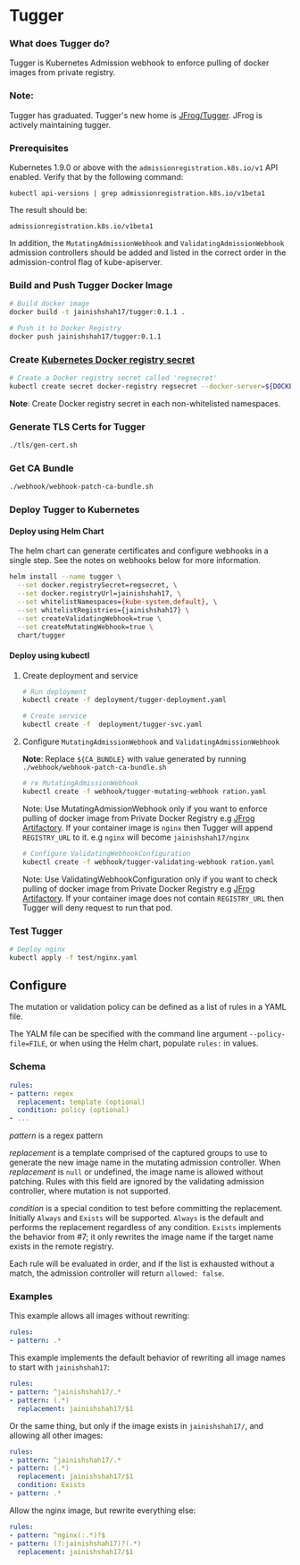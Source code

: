 # Tugger

### What does Tugger do?
Tugger is Kubernetes Admission webhook to enforce pulling of docker images from private registry.

### Note:
Tugger has graduated. Tugger's new home is [JFrog/Tugger](https://github.com/jfrog/tugger). 
JFrog is actively maintaining tugger.

### Prerequisites

Kubernetes 1.9.0 or above with the `admissionregistration.k8s.io/v1` API enabled. Verify that by the following command:
```
kubectl api-versions | grep admissionregistration.k8s.io/v1beta1
```
The result should be:
```
admissionregistration.k8s.io/v1beta1
```

In addition, the `MutatingAdmissionWebhook` and `ValidatingAdmissionWebhook` admission controllers should be added and listed in the correct order in the admission-control flag of kube-apiserver.

### Build and Push Tugger Docker Image

```bash
# Build docker image
docker build -t jainishshah17/tugger:0.1.1 .

# Push it to Docker Registry
docker push jainishshah17/tugger:0.1.1
```

### Create [Kubernetes Docker registry secret](https://kubernetes.io/docs/tasks/configure-pod-container/pull-image-private-registry/)

```bash
# Create a Docker registry secret called 'regsecret'
kubectl create secret docker-registry regsecret --docker-server=${DOCKER_REGISTRY} --docker-username=${DOCKER_USER} --docker-password=${DOCKER_PASS} --docker-email=${DOCKER_EMAIL}
```

**Note**: Create Docker registry secret in each non-whitelisted namespaces.

### Generate TLS Certs for Tugger

```bash
./tls/gen-cert.sh
```

### Get CA Bundle

```bash
./webhook/webhook-patch-ca-bundle.sh
```

### Deploy Tugger to Kubernetes

#### Deploy using Helm Chart

The helm chart can generate certificates and configure webhooks in a single step.  See the notes on webhooks below for more information.

```bash
helm install --name tugger \
  --set docker.registrySecret=regsecret, \
  --set docker.registryUrl=jainishshah17, \
  --set whitelistNamespaces={kube-system,default}, \
  --set whitelistRegistries={jainishshah17} \
  --set createValidatingWebhook=true \
  --set createMutatingWebhook=true \
  chart/tugger
```

#### Deploy using kubectl

1. Create deployment and service

	```bash
	# Run deployment
	kubectl create -f deployment/tugger-deployment.yaml
	
	# Create service
	kubectl create -f  deployment/tugger-svc.yaml
	```

2. Configure `MutatingAdmissionWebhook` and `ValidatingAdmissionWebhook`

	**Note**: Replace `${CA_BUNDLE}` with value generated by running `./webhook/webhook-patch-ca-bundle.sh`

	```bash
	# re MutatingAdmissionWebhook
	kubectl create -f webhook/tugger-mutating-webhook ration.yaml 
	```

	Note: Use MutatingAdmissionWebhook only if you want to enforce pulling of docker image from Private Docker Registry e.g [JFrog Artifactory](https://jfrog.com/artifactory/).
	If your container image is `nginx` then Tugger will append `REGISTRY_URL` to it. e.g `nginx` will become `jainishshah17/nginx`

	```bash
	# Configure ValidatingWebhookConfiguration
	kubectl create -f webhook/tugger-validating-webhook ration.yaml 
	```

	Note: Use ValidatingWebhookConfiguration only if you want to check pulling of docker image from Private Docker Registry e.g [JFrog Artifactory](https://jfrog.com/artifactory/).
	If your container image does not contain `REGISTRY_URL` then Tugger will deny request to run that pod.

### Test Tugger

```bash
# Deploy nginx 
kubectl apply -f test/nginx.yaml 
```

## Configure

The mutation or validation policy can be defined as a list of rules in a YAML file.

The YALM file can be specified with the command line argument `--policy-file=FILE`, or when using the Helm chart, populate `rules:` in values.

### Schema

```yaml
rules:
- pattern: regex
  replacement: template (optional)
  condition: policy (optional)
- ...
```

_pattern_ is a regex pattern

_replacement_ is a template comprised of the captured groups to use to generate the new image name in the mutating admission controller. When _replacement_ is `null` or undefined, the image name is allowed without patching. Rules with this field are ignored by the validating admission controller, where mutation is not supported.

_condition_ is a special condition to test before committing the replacement. Initially `Always` and `Exists` will be supported. `Always` is the default and performs the replacement regardless of any condition. `Exists` implements the behavior from #7; it only rewrites the image name if the target name exists in the remote registry.

Each rule will be evaluated in order, and if the list is exhausted without a match, the admission controller will return `allowed: false`.

### Examples

This example allows all images without rewriting:
```yaml
rules:
- pattern: .*
```

This example implements the default behavior of rewriting all image names to start with `jainishshah17`:
```yaml
rules:
- pattern: ^jainishshah17/.*
- pattern: (.*)
  replacement: jainishshah17/$1
```

Or the same thing, but only if the image exists in `jainishshah17/`, and allowing all other images:
```yaml
rules:
- pattern: ^jainishshah17/.*
- pattern: (.*)
  replacement: jainishshah17/$1
  condition: Exists
- pattern: .*
```

Allow the nginx image, but rewrite everything else:
```yaml
rules:
- pattern: ^nginx(:.*)?$
- pattern: (?:jainishshah17)?(.*)
  replacement: jainishshah17/$1
```
